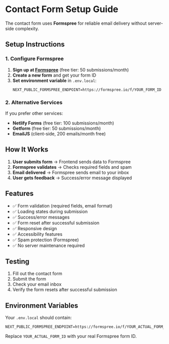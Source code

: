 # Contact Form Setup Guide

The contact form uses **Formspree** for reliable email delivery without server-side complexity.

## Setup Instructions

### 1. Configure Formspree

1. **Sign up at [Formspree](https://formspree.io/)** (free tier: 50 submissions/month)
2. **Create a new form** and get your form ID
3. **Set environment variable** in `.env.local`:
   ```
   NEXT_PUBLIC_FORMSPREE_ENDPOINT=https://formspree.io/f/YOUR_FORM_ID
   ```

### 2. Alternative Services

If you prefer other services:

- **Netlify Forms** (free tier: 100 submissions/month)
- **Getform** (free tier: 50 submissions/month)
- **EmailJS** (client-side, 200 emails/month free)

## How It Works

1. **User submits form** → Frontend sends data to Formspree
2. **Formspree validates** → Checks required fields and spam
3. **Email delivered** → Formspree sends email to your inbox
4. **User gets feedback** → Success/error message displayed

## Features

- ✅ Form validation (required fields, email format)
- ✅ Loading states during submission
- ✅ Success/error messages
- ✅ Form reset after successful submission
- ✅ Responsive design
- ✅ Accessibility features
- ✅ Spam protection (Formspree)
- ✅ No server maintenance required

## Testing

1. Fill out the contact form
2. Submit the form
3. Check your email inbox
4. Verify the form resets after successful submission

## Environment Variables

Your `.env.local` should contain:
```
NEXT_PUBLIC_FORMSPREE_ENDPOINT=https://formspree.io/f/YOUR_ACTUAL_FORM_ID
```

Replace `YOUR_ACTUAL_FORM_ID` with your real Formspree form ID.
